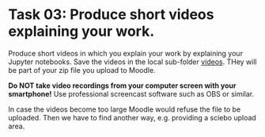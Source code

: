 # Task 03: Produce short videos explaining your work.

Produce short videos in which you explain your work by explaining your Jupyter notebooks. Save the videos in the local sub-folder [videos](./videos/). THey will be part of your zip file you upload to Moodle.

**Do NOT take video recordings from your computer screen with your smartphone!** Use professional screencast software such as OBS or similar.

In case the videos become too large Moodle would refuse the file to be uploaded. Then we have to find another way, e.g. providing a sciebo upload area. 
